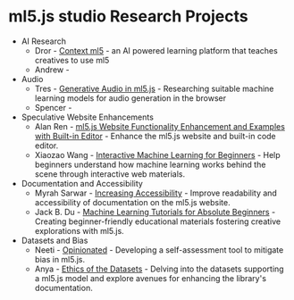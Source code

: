 # ml5.js studio Research Projects

* AI Research
    * Dror - [Context ml5](dror.md) - an AI powered learning platform that teaches creatives to use ml5
    * Andrew - 
* Audio
    * Tres - [Generative Audio in ml5.js](tres_proposal.md) - Researching suitable machine learning models for audio generation in the browser
    * Spencer - 
* Speculative Website Enhancements
    * Alan Ren - [ml5.js Website Functionality Enhancement and Examples with Built-in Editor](alanren.md) - Enhance the ml5.js website and built-in code editor.
    * Xiaozao Wang - [Interactive Machine Learning for Beginners](Xiaozao_Wang.md) - Help beginners understand how machine learning works behind the scene through interactive web materials.
* Documentation and Accessibility
    * Myrah Sarwar - [Increasing Accessibility](msarwar-proposal.md) - Improve readability and accessibility of documentation on the ml5.js website.
    * Jack B. Du - [Machine Learning Tutorials for Absolute Beginners](jackbdu-proposal.md) - Creating beginner-friendly educational materials fostering creative explorations with ml5.js.
* Datasets and Bias
    * Neeti - [Opinionated](neeti_proposal.md) - Developing a self-assessment tool to mitigate bias in ml5.js.
    * Anya - [Ethics of the Datasets](anya_proposal.md) - Delving into the datasets supporting a ml5.js model and explore avenues for enhancing the library's documentation.
